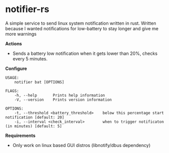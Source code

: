 # notifier-rs
A simple service to send linux system notification written in rust. Written because I wanted notifications for low-battery to stay longer and give me more warnings

__Actions__
- Sends a battery low notification when it gets lower than 20%, checks every 5 minutes.

__Configure__
```
USAGE:
    notifier bat [OPTIONS]

FLAGS:
    -h, --help       Prints help information
    -V, --version    Prints version information

OPTIONS:
    -t, --threshold <battery_threshold>    below this percentage start notification [default: 20]
    -i, --interval <check_interval>        when to trigger notificaton (in minutes) [default: 5]
```

__Requirements__
- Only work on linux based GUI distros (libnotify/dbus dependency)
